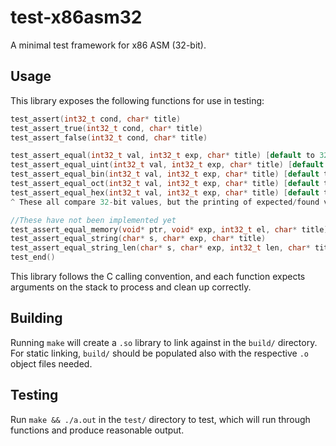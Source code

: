 # test-x86asm32
A minimal test framework for x86 ASM (32-bit).

## Usage
This library exposes the following functions for use in testing:
```c
test_assert(int32_t cond, char* title)
test_assert_true(int32_t cond, char* title)
test_assert_false(int32_t cond, char* title)

test_assert_equal(int32_t val, int32_t exp, char* title) [default to 32-bit]
test_assert_equal_uint(int32_t val, int32_t exp, char* title) [default to 32-bit]
test_assert_equal_bin(int32_t val, int32_t exp, char* title) [default to 32-bit]
test_assert_equal_oct(int32_t val, int32_t exp, char* title) [default to 32-bit]
test_assert_equal_hex(int32_t val, int32_t exp, char* title) [default to 32-bit]
^ These all compare 32-bit values, but the printing of expected/found values differ based on the function used

//These have not been implemented yet
test_assert_equal_memory(void* ptr, void* exp, int32_t el, char* title)
test_assert_equal_string(char* s, char* exp, char* title)
test_assert_equal_string_len(char* s, char* exp, int32_t len, char* title)
test_end()
```

This library follows the C calling convention, and each function expects arguments on the stack to process and clean up correctly.

## Building
Running `make` will create a `.so` library to link against in the `build/` directory. For static linking, `build/` should be populated also with the respective `.o` object files needed.

## Testing
Run `make && ./a.out` in the `test/` directory to test, which will run through functions and produce reasonable output.

